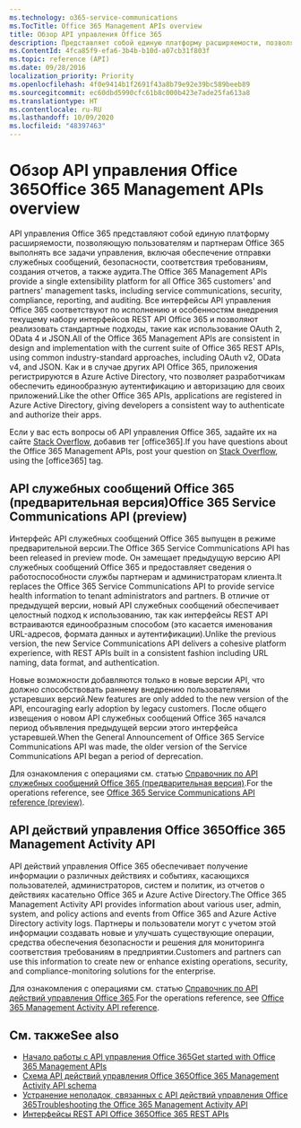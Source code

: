 ```yaml
---
ms.technology: o365-service-communications
ms.TocTitle: Office 365 Management APIs overview
title: Обзор API управления Office 365
description: Представляет собой единую платформу расширяемости, позволяющую пользователям и партнерам Office 365 выполнять все задачи управления, включая обеспечение отправки служебных сообщений, безопасности, соответствия требованиям, создания отчетов, а также аудита.
ms.ContentId: 4fca85f9-efa6-3b4b-b10d-a07cb31f803f
ms.topic: reference (API)
ms.date: 09/28/2016
localization_priority: Priority
ms.openlocfilehash: 4f0e9414b1f2691f43a8b79e92e39bc589beeb89
ms.sourcegitcommit: ec60dbd5990cfc61b8c000b423e7ade25fa613a8
ms.translationtype: HT
ms.contentlocale: ru-RU
ms.lasthandoff: 10/09/2020
ms.locfileid: "48397463"
---
```

# <a name="office-365-management-apis-overview"></a><span data-ttu-id="05bd0-103">Обзор API управления Office 365</span><span class="sxs-lookup"><span data-stu-id="05bd0-103">Office 365 Management APIs overview</span></span>

<span data-ttu-id="05bd0-104">API управления Office 365 представляют собой единую платформу расширяемости, позволяющую пользователям и партнерам Office 365 выполнять все задачи управления, включая обеспечение отправки служебных сообщений, безопасности, соответствия требованиям, создания отчетов, а также аудита.</span><span class="sxs-lookup"><span data-stu-id="05bd0-104">The Office 365 Management APIs provide a single extensibility platform for all Office 365 customers' and partners' management tasks, including service communications, security, compliance, reporting, and auditing.</span></span> <span data-ttu-id="05bd0-105">Все интерфейсы API управления Office 365 соответствуют по исполнению и особенностям внедрения текущему набору интерфейсов REST API Office 365 и позволяют реализовать стандартные подходы, такие как использование OAuth 2, OData 4 и JSON.</span><span class="sxs-lookup"><span data-stu-id="05bd0-105">All of the Office 365 Management APIs are consistent in design and implementation with the current suite of Office 365 REST APIs, using common industry-standard approaches, including OAuth v2, OData v4, and JSON.</span></span> <span data-ttu-id="05bd0-106">Как и в случае других API Office 365, приложения регистрируются в Azure Active Directory, что позволяет разработчикам обеспечить единообразную аутентификацию и авторизацию для своих приложений.</span><span class="sxs-lookup"><span data-stu-id="05bd0-106">Like the other Office 365 APIs, applications are registered in Azure Active Directory, giving developers a consistent way to authenticate and authorize their apps.</span></span>

<span data-ttu-id="05bd0-107">Если у вас есть вопросы об API управления Office 365, задайте их на сайте [Stack Overflow](http://stackoverflow.com/tags/office365), добавив тег [office365].</span><span class="sxs-lookup"><span data-stu-id="05bd0-107">If you have questions about the Office 365 Management APIs, post your question on [Stack Overflow](http://stackoverflow.com/tags/office365), using the [office365] tag.</span></span>

## <a name="office-365-service-communications-api-preview"></a><span data-ttu-id="05bd0-108">API служебных сообщений Office 365 (предварительная версия)</span><span class="sxs-lookup"><span data-stu-id="05bd0-108">Office 365 Service Communications API (preview)</span></span>

<span data-ttu-id="05bd0-109">Интерфейс API служебных сообщений Office 365 выпущен в режиме предварительной версии.</span><span class="sxs-lookup"><span data-stu-id="05bd0-109">The Office 365 Service Communications API has been released in preview mode.</span></span> <span data-ttu-id="05bd0-110">Он замещает предыдущую версию API служебных сообщений Office 365 и предоставляет сведения о работоспособности службы партнерам и администраторам клиента.</span><span class="sxs-lookup"><span data-stu-id="05bd0-110">It replaces the Office 365 Service Communications API to provide service health information to tenant administrators and partners.</span></span> <span data-ttu-id="05bd0-111">В отличие от предыдущей версии, новый API служебных сообщений обеспечивает целостный подход к использованию, так как интерфейсы REST API встраиваются единообразным способом (это касается именования URL-адресов, формата данных и аутентификации).</span><span class="sxs-lookup"><span data-stu-id="05bd0-111">Unlike the previous version, the new Service Communications API delivers a cohesive platform experience, with REST APIs built in a consistent fashion including URL naming, data format, and authentication.</span></span>

<span data-ttu-id="05bd0-112">Новые возможности добавляются только в новые версии API, что должно способствовать раннему внедрению пользователями устаревших версий.</span><span class="sxs-lookup"><span data-stu-id="05bd0-112">New features are only added to the new version of the API, encouraging early adoption by legacy customers.</span></span> <span data-ttu-id="05bd0-113">После общего извещения о новом API служебных сообщений Office 365 начался период объявления предыдущей версии этого интерфейса устаревшей.</span><span class="sxs-lookup"><span data-stu-id="05bd0-113">When the General Announcement of Office 365 Service Communications API was made, the older version of the Service Communications API began a period of deprecation.</span></span> 

<span data-ttu-id="05bd0-114">Для ознакомления с операциями см. статью [Справочник по API служебных сообщений Office 365 (предварительная версия)](office-365-service-communications-api-reference.md).</span><span class="sxs-lookup"><span data-stu-id="05bd0-114">For the operations reference, see [Office 365 Service Communications API reference (preview)](office-365-service-communications-api-reference.md).</span></span>


## <a name="office-365-management-activity-api"></a><span data-ttu-id="05bd0-115">API действий управления Office 365</span><span class="sxs-lookup"><span data-stu-id="05bd0-115">Office 365 Management Activity API</span></span>

<span data-ttu-id="05bd0-116">API действий управления Office 365 обеспечивает получение информации о различных действиях и событиях, касающихся пользователей, администраторов, систем и политик, из отчетов о действиях касательно Office 365 и Azure Active Directory.</span><span class="sxs-lookup"><span data-stu-id="05bd0-116">The Office 365 Management Activity API provides information about various user, admin, system, and policy actions and events from Office 365 and Azure Active Directory activity logs.</span></span> <span data-ttu-id="05bd0-117">Партнеры и пользователи могут с учетом этой информации создавать новые и улучшать существующие операции, средства обеспечения безопасности и решения для мониторинга соответствия требованиям в предприятии.</span><span class="sxs-lookup"><span data-stu-id="05bd0-117">Customers and partners can use this information to create new or enhance existing operations, security, and compliance-monitoring solutions for the enterprise.</span></span> 

<span data-ttu-id="05bd0-118">Для ознакомления с операциями см. статью [Справочник по API действий управления Office 365](office-365-management-activity-api-reference.md).</span><span class="sxs-lookup"><span data-stu-id="05bd0-118">For the operations reference, see [Office 365 Management Activity API reference](office-365-management-activity-api-reference.md).</span></span>

## <a name="see-also"></a><span data-ttu-id="05bd0-119">См. также</span><span class="sxs-lookup"><span data-stu-id="05bd0-119">See also</span></span>

- [<span data-ttu-id="05bd0-120">Начало работы с API управления Office 365</span><span class="sxs-lookup"><span data-stu-id="05bd0-120">Get started with Office 365 Management APIs</span></span>](get-started-with-office-365-management-apis.md)
- [<span data-ttu-id="05bd0-121">Схема API действий управления Office 365</span><span class="sxs-lookup"><span data-stu-id="05bd0-121">Office 365 Management Activity API schema</span></span>](office-365-management-activity-api-schema.md)
- [<span data-ttu-id="05bd0-122">Устранение неполадок, связанных с API действий управления Office 365</span><span class="sxs-lookup"><span data-stu-id="05bd0-122">Troubleshooting the Office 365 Management Activity API</span></span>](troubleshooting-the-office-365-management-activity-api.md)
- [<span data-ttu-id="05bd0-123">Интерфейсы REST API Office 365</span><span class="sxs-lookup"><span data-stu-id="05bd0-123">Office 365 REST APIs</span></span>](https://docs.microsoft.com/previous-versions/office/office-365-api/how-to/platform-development-overview)

